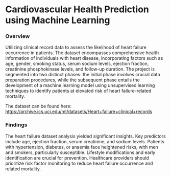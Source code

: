 # Cardiovascular Health Prediction using Machine Learning

### Overview
Utilizing clinical record data to assess the likelihood of heart failure occurrence in patients. The dataset encompasses comprehensive health information of individuals with heart disease, incorporating factors such as age, gender, smoking status, serum sodium levels, ejection fraction, creatinine phosphokinase levels, and follow-up duration. The project is segmented into two distinct phases: the initial phase involves crucial data preparation procedures, while the subsequent phase entails the development of a machine learning model using unsupervised learning techniques to identify patients at elevated risk of heart failure-related mortality.

The dataset can be found here: https://archive.ics.uci.edu/ml/datasets/Heart+failure+clinical+records

### Findings
The heart failure dataset analysis yielded significant insights. Key predictors include age, ejection fraction, serum creatinine, and sodium levels. Patients with hypertension, diabetes, or anaemia face heightened risks, with men and smokers, particularly susceptible. Lifestyle modifications and early identification are crucial for prevention. Healthcare providers should prioritize risk factor monitoring to reduce heart failure occurrence and related mortality.
